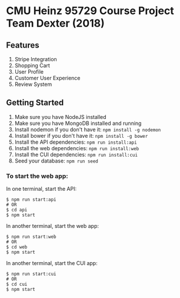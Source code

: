 CMU Heinz 95729 Course Project Team Dexter (2018)
=======================================

## Features
1. Stripe Integration
1. Shopping Cart
1. User Profile
1. Customer User Experience
1. Review System

## Getting Started

1. Make sure you have NodeJS installed
1. Make sure you have MongoDB installed and running
1. Install nodemon if you don't have it: `npm install -g nodemon`
1. Install bower if you don't have it: `npm install -g bower`
1. Install the API dependencies: `npm run install:api`
1. Install the web dependencies: `npm run install:web`
1. Install the CUI dependencies: `npm run install:cui`
1. Seed your database: `npm run seed`

### To start the web app:
In one terminal, start the API:

```Shell
$ npm run start:api
# OR
$ cd api
$ npm start
```

In another terminal, start the web app:
```Shell
$ npm run start:web
# OR
$ cd web
$ npm start
```

In another terminal, start the CUI app:
```Shell
$ npm run start:cui
# OR
$ cd cui
$ npm start
```